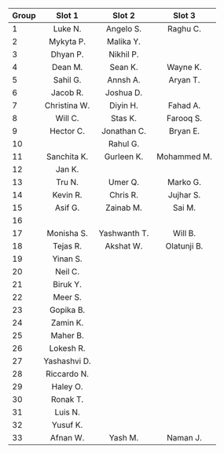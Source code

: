 | Group | Slot 1      | Slot 2  | Slot 3        |
| :--- | :----:      |    :----:   |          :----: |
|1     |Luke N.   |Angelo S. |Raghu C.  |
|2     |Mykyta P. |Malika Y. |   |
|3     |Dhyan P. |Nikhil P.  |   |
|4     |Dean M.  |Sean K.   |Wayne K.   |
|5     |Sahil G.  |Annsh A.  |Aryan T.  |
|6     |Jacob R.  |Joshua D.  |   |
|7     |Christina W.  |Diyin H.  |Fahad A.  |
|8     |Will C.   |Stas K.   |Farooq S.  |
|9     |Hector C.  |Jonathan C.   |Bryan E.  |
|10     |  |Rahul G.  | |
|11     |Sanchita K.  |Gurleen K.   | Mohammed M.  |
|12     |Jan K.   | |  |
|13     |Tru N.  |Umer Q.  |Marko G.   |
|14     |Kevin R.   |Chris R. |Jujhar S.   |
|15     |Asif G.   | Zainab M.  | Sai M.   |
|16     |  |  |   |
|17     |Monisha S.   |Yashwanth T.   |Will B.   |
|18     |Tejas R.   |Akshat W.  | Olatunji B.  |
|19     |Yinan S. |   |   |
|20     |Neil C. |   |   |
|21     |Biruk Y.   |   |   |
|22     |Meer S.   |   |   |
|23     |Gopika B.   |   |   |
|24     |Zamin K.   |   |   |
|25     |Maher B.   |   |   |
|26     |Lokesh R.   |   |   |
|27     |Yashashvi D.   |   |   |
|28     |Riccardo N.   |   |   |
|29     |Haley O.   |   |   |
|30     |Ronak T.   |   |   |
|31     |Luis N.    |   |   |
|32     |Yusuf K.   |   |   |
|33     |Afnan W.   | Yash M.   | Naman J.   |
